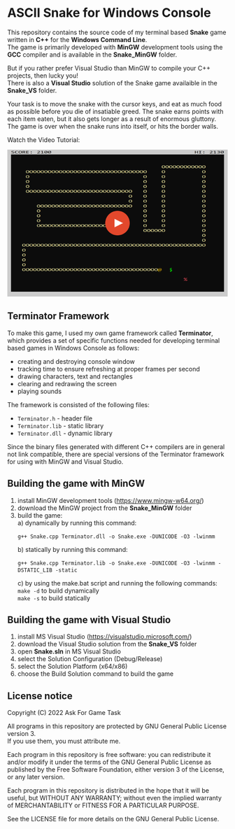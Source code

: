 # ASCII Snake for Windows Console

This repository contains the source code of my terminal based **Snake** game written in **C++** for the **Windows Command Line**.  
The game is primarily developed with **MinGW** development tools using the **GCC** compiler and is available in the **Snake_MinGW** folder.

But if you rather prefer Visual Studio than MinGW to compile your C++ projects, then lucky you!  
There is also a **Visual Studio** solution of the Snake game availaible in the **Snake_VS** folder.

Your task is to move the snake with the cursor keys, and eat as much food as possible before you die of insatiable greed. The snake earns points with each item eaten, but it also gets longer as a result of enormous gluttony. The game is over when the snake runs into itself, or hits the border walls.  

Watch the Video Tutorial:  

[![Watch Video!](https://github.com/ssusnic/ASCII-Snake/raw/main/thumb_snake_720x480.png)](https://www.youtube.com/watch?v=ivxeUwFvjow "Watch Video!")


## Terminator Framework

To make this game, I used my own game framework called **Terminator**, which provides a set of specific functions needed for developing terminal based games in Windows Console as follows:  

  - creating and destroying console window
  - tracking time to ensure refreshing at proper frames per second
  - drawing characters, text and rectangles
  - clearing and redrawing the screen
  - playing sounds

The framework is consisted of the following files:
  - ```Terminator.h``` - header file
  - ```Terminator.lib``` - static library
  - ```Terminator.dll``` - dynamic library

Since the binary files generated with different C++ compilers are in general not link compatible, there are special versions of the Terminator framework for using with MinGW and Visual Studio.


## Building the game with MinGW

1. install MinGW development tools (https://www.mingw-w64.org/) 
2. download the MinGW project from the **Snake_MinGW** folder 
3. build the game:  
    a) dynamically by running this command:
      ```shell
      g++ Snake.cpp Terminator.dll -o Snake.exe -DUNICODE -O3 -lwinmm
      ```
    b) statically by running this command:  
      ```shell
      g++ Snake.cpp Terminator.lib -o Snake.exe -DUNICODE -O3 -lwinmm -DSTATIC_LIB -static  
      ```
    c) by using the make.bat script and running the following commands:  
      ```make -d``` to build dynamically  
      ```make -s``` to build statically  


## Building the game with Visual Studio

1. install MS Visual Studio (https://visualstudio.microsoft.com/)  
2. download the Visual Studio solution from the **Snake_VS** folder  
3. open **Snake.sln** in MS Visual Studio
4. select the Solution Configuration (Debug/Release)
5. select the Solution Platform (x64/x86)
6. choose the Build Solution command to build the game


## License notice

Copyright (C) 2022 Ask For Game Task

All programs in this repository are protected by GNU General Public License version 3.  
If you use them, you must attribute me.

Each program in this repository is free software: 
you can redistribute it and/or modify it under the terms of the GNU General Public License as published by the Free Software Foundation, either version 3 of the License, or any later version.

Each program in this repository is distributed in the hope that it will be useful, but WITHOUT ANY WARRANTY; without even the implied warranty of MERCHANTABILITY or FITNESS FOR A PARTICULAR PURPOSE. 

See the LICENSE file for more details on the GNU General Public License.
